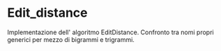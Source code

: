 # Edit_distance 
Implementazione dell' algoritmo EditDistance. Confronto tra nomi propri generici per mezzo di bigrammi e trigrammi.
